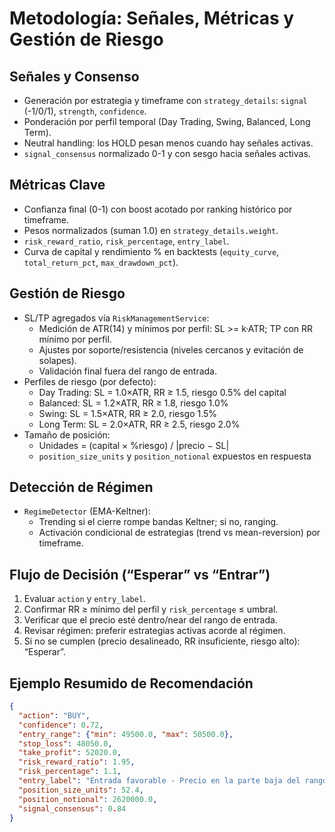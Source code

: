# Metodología: Señales, Métricas y Gestión de Riesgo

## Señales y Consenso
- Generación por estrategia y timeframe con `strategy_details`: `signal` (-1/0/1), `strength`, `confidence`.
- Ponderación por perfil temporal (Day Trading, Swing, Balanced, Long Term).
- Neutral handling: los HOLD pesan menos cuando hay señales activas.
- `signal_consensus` normalizado 0-1 y con sesgo hacia señales activas.

## Métricas Clave
- Confianza final (0-1) con boost acotado por ranking histórico por timeframe.
- Pesos normalizados (suman 1.0) en `strategy_details.weight`.
- `risk_reward_ratio`, `risk_percentage`, `entry_label`.
- Curva de capital y rendimiento % en backtests (`equity_curve`, `total_return_pct`, `max_drawdown_pct`).

## Gestión de Riesgo
- SL/TP agregados vía `RiskManagementService`:
  - Medición de ATR(14) y mínimos por perfil: SL >= k·ATR; TP con RR mínimo por perfil.
  - Ajustes por soporte/resistencia (niveles cercanos y evitación de solapes).
  - Validación final fuera del rango de entrada.
- Perfiles de riesgo (por defecto):
  - Day Trading: SL = 1.0×ATR, RR ≥ 1.5, riesgo 0.5% del capital
  - Balanced: SL = 1.2×ATR, RR ≥ 1.8, riesgo 1.0%
  - Swing: SL = 1.5×ATR, RR ≥ 2.0, riesgo 1.5%
  - Long Term: SL = 2.0×ATR, RR ≥ 2.5, riesgo 2.0%
- Tamaño de posición:
  - Unidades = (capital × %riesgo) / |precio − SL|
  - `position_size_units` y `position_notional` expuestos en respuesta

## Detección de Régimen
- `RegimeDetector` (EMA-Keltner):
  - Trending si el cierre rompe bandas Keltner; si no, ranging.
  - Activación condicional de estrategias (trend vs mean-reversion) por timeframe.

## Flujo de Decisión (“Esperar” vs “Entrar”)
1. Evaluar `action` y `entry_label`.
2. Confirmar RR ≥ mínimo del perfil y `risk_percentage` ≤ umbral.
3. Verificar que el precio esté dentro/near del rango de entrada.
4. Revisar régimen: preferir estrategias activas acorde al régimen.
5. Si no se cumplen (precio desalineado, RR insuficiente, riesgo alto): “Esperar”.

## Ejemplo Resumido de Recomendación
```json
{
  "action": "BUY",
  "confidence": 0.72,
  "entry_range": {"min": 49500.0, "max": 50500.0},
  "stop_loss": 48050.0,
  "take_profit": 52020.0,
  "risk_reward_ratio": 1.95,
  "risk_percentage": 1.1,
  "entry_label": "Entrada favorable - Precio en la parte baja del rango",
  "position_size_units": 52.4,
  "position_notional": 2620000.0,
  "signal_consensus": 0.84
}
```



